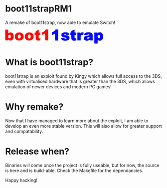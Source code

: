 # boot11strapRM1
A remake of boot11strap, now able to emulate Switch!

![alt text](https://raw.githubusercontent.com/Kingy34/boot11strapRM1/master/data/logo.png)

# What is boot11strap?
boot11strap is an exploit found by Kingy which allows full access to the 3DS, even with virtualised hardware that is greater than the 3DS, which allows emulation of newer devices and modern PC games!

# Why remake?
Now that I have managed to learn more about the exploit, I am able to develop an even more stable version. This will also allow for greater support and compatability.

# Release when?
Binaries will come once the project is fully useable, but for now, the source is here and is build-able. Check the Makefile for the dependancies.

Happy hacking!

